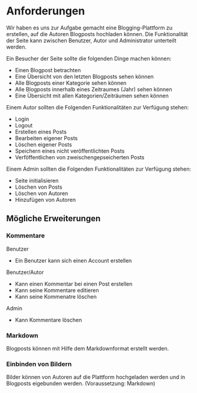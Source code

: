# Anforderungen

Wir haben es uns zur Aufgabe gemacht eine Blogging-Plattform
zu erstellen, auf die Autoren Blogposts hochladen können.
Die Funktionalität der Seite kann zwischen Benutzer, Autor und Administrator unterteilt werden.

Ein Besucher der Seite sollte die folgenden Dinge machen können:

- Einen Blogpost betrachten
- Eine Übersicht von den letzten Blogposts sehen können
- Alle Blogposts einer Kategorie sehen können
- Alle Blogposts innerhalb eines Zeitraumes (Jahr) sehen können
- Eine Übersicht mit allen Kategorien/Zeiträumen sehen können

Einem Autor sollten die Folgenden Funktionalitäten zur Verfügung stehen:

- Login
- Logout
- Erstellen eines Posts
- Bearbeiten eigener Posts
- Löschen eigener Posts
- Speichern eines nicht veröffentlichten Posts
- Verföffentlichen von zweischengepseicherten Posts

Einem Admin sollten die Folgenden Funktionalitäten zur Verfügung stehen:

- Seite initialisieren
- Löschen von Posts
- Löschen von Autoren
- Hinzufügen von Autoren

## Mögliche Erweiterungen

### Kommentare

Benutzer

- Ein Benutzer kann sich einen Account erstellen

Benutzer/Autor

- Kann einen Kommentar bei einen Post erstellen
- Kann seine Kommentare editieren
- Kann seine Kommenatre löschen

Admin

- Kann Kommentare löschen

### Markdown

Blogposts können mit Hilfe dem Markdownformat erstellt werden.

### Einbinden von Bildern

Bilder können von Autoren auf die Plattform hochgeladen werden und in Blogposts
eigebunden werden. (Voraussetzung: Markdown)
